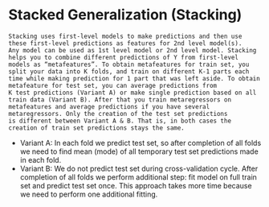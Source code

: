 # Stacked Generalization (Stacking)

```
Stacking uses first-level models to make predictions and then use these first-level predictions as features for 2nd level model(s). 
Any model can be used as 1st level model or 2nd level model. Stacking helps you to combine different predictions of Y from first-level 
models as “metafeatures”. To obtain metafeatures for train set, you split your data into K folds, and train on different K-1 parts each
time while making prediction for 1 part that was left aside. To obtain metafeature for test set, you can average predictions from
K test predictions (Variant A) or make single prediction based on all train data (Variant B). After that you train metaregressors on
metafeatures and average predictions if you have several metaregressors. Only the creation of the test set predictions
is different between Variant A & B. That is, in both cases the creation of train set predictions stays the same.
```

* Variant A: In each fold we predict test set, so after completion of all folds we need to find mean (mode) of all temporary test set
predictions made in each fold.
* Variant B: We do not predict test set during cross-validation cycle. After completion of all folds we perform additional step: fit model
on full train set and predict test set once. This approach takes more time because we need to perform one additional fitting.
